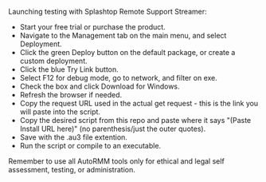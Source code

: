 Launching testing with Splashtop Remote Support Streamer:
 - Start your free trial or purchase the product.
 - Navigate to the Management tab on the main menu, and select Deployment.
 - Click the green Deploy button on the default package, or create a custom deployment.
 - Click the blue Try Link button.
 - Select F12 for debug mode, go to network, and filter on exe.
 - Check the box and click Download for Windows.
 - Refresh the browser if needed.
 - Copy the request URL used in the actual get request - this is the link you will paste into the script.
 - Copy the desired script from this repo and paste where it says "(Paste Install URL here)" (no parenthesis/just the outer quotes).
 - Save with the .au3 file extention.
 - Run the script or compile to an executable.

Remember to use all AutoRMM tools only for ethical and legal self assessment, testing, or administration.
